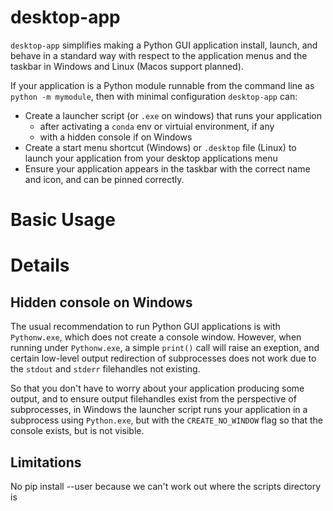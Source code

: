 desktop-app
==========

`desktop-app` simplifies making a Python GUI application install, launch, and behave in
a standard way with respect to the application menus and the taskbar in Windows and
Linux (Macos support planned).

If your application is a Python module runnable from the command line as `python -m
mymodule`, then with minimal configuration `desktop-app` can:

* Create a launcher script (or `.exe` on windows) that runs your application
    * after activating a `conda` env or virtuial environment, if any
    * with a hidden console if on Windows
* Create a start menu shortcut (Windows) or `.desktop` file (Linux) to launch your
  application from your desktop applications menu
* Ensure your application appears in the taskbar with the correct name and icon,
  and can be pinned correctly.


Basic Usage
===========




Details
=======

Hidden console on Windows
-------------------------

The usual recommendation to run Python GUI applications is with `Pythonw.exe`, which
does not create a console window. However, when running under `Pythonw.exe`, a simple
`print()` call will raise an exeption, and certain low-level output redirection of
subprocesses does not work due to the `stdout` and `stderr` filehandles not existing.

So that you don't have to worry about your application producing some output, and to
ensure output filehandles exist from the perspective of subprocesses, in Windows the
launcher script runs your application in a subprocess using `Python.exe`, but with the
`CREATE_NO_WINDOW` flag so that the console exists, but is not visible.


Limitations
-----------

No pip install --user because we can't work out where the scripts directory is